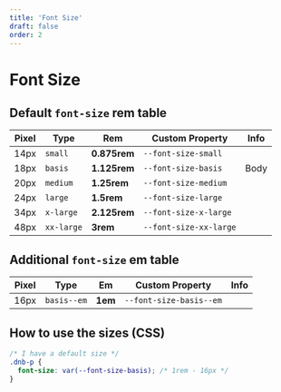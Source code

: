 ```yaml
---
title: 'Font Size'
draft: false
order: 2
---
```


# Font Size

## Default `font-size` **rem** table

| Pixel | Type       | Rem          | Custom Property        | Info |
| ----- | ---------- | ------------ | ---------------------- | ---- |
| 14px  | `small`    | **0.875rem** | `--font-size-small`    |      |
| 18px  | `basis`    | **1.125rem** | `--font-size-basis`    | Body |
| 20px  | `medium`   | **1.25rem**  | `--font-size-medium`   |      |
| 24px  | `large`    | **1.5rem**   | `--font-size-large`    |      |
| 34px  | `x-large`  | **2.125rem** | `--font-size-x-large`  |      |
| 48px  | `xx-large` | **3rem**     | `--font-size-xx-large` |      |

## Additional `font-size` **em** table

| Pixel | Type        | Em      | Custom Property         | Info |
| ----- | ----------- | ------- | ----------------------- | ---- |
| 16px  | `basis--em` | **1em** | `--font-size-basis--em` |      |

## How to use the sizes (CSS)

```css
/* I have a default size */
.dnb-p {
  font-size: var(--font-size-basis); /* 1rem - 16px */
}
```

<!-- ### Usage in HTML (Helper Classes)

```html
<h3 class="dnb-font-size--small">Heading</h3>
``` -->
